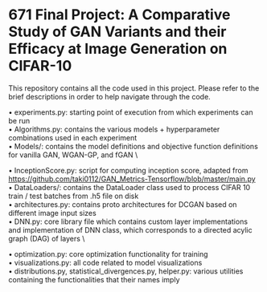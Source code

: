 # 671 Final Project: A Comparative Study of GAN Variants and their Efficacy at Image Generation on CIFAR-10
This repository contains all the code used in this project. Please refer to the brief descriptions in order to help navigate through the code.

• experiments.py: starting point of execution from which experiments can be run \
• Algorithms.py: contains the various models + hyperparameter combinations used in each experiment \
• Models/: contains the model definitions and objective function definitions for vanilla GAN, WGAN-GP, and fGAN \

• InceptionScore.py: script for computing inception score, adapted from https://github.com/taki0112/GAN_Metrics-Tensorflow/blob/master/main.py \
• DataLoaders/: contains the DataLoader class used to process CIFAR 10 train / test batches from .h5 file on disk \
• architectures.py: contains proto architectures for DCGAN based on different image input sizes \
• DNN.py: core library file which contains custom layer implementations and implementation of DNN class, which corresponds to a directed acylic graph (DAG) of layers \

• optimization.py: core optimization functionality for training \
• visualizations.py: all code related to model visualizations \
• distributions.py, statistical_divergences.py, helper.py: various utilities containing the functionalities that their names imply
